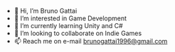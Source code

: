 - 👋 Hi, I’m Bruno Gattai
- 👀 I’m interested in Game Development
- 🌱 I’m currently learning Unity and C#
- 💞️ I’m looking to collaborate on Indie Games
- 📫 Reach me on e-mail brunogattai1996@gmail.com
